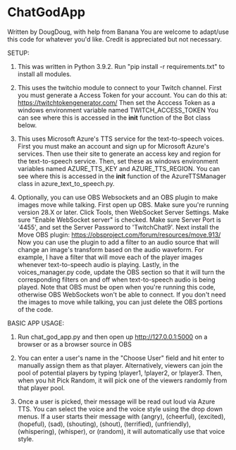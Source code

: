 # ChatGodApp

Written by DougDoug, with help from Banana
You are welcome to adapt/use this code for whatever you'd like. Credit is appreciated but not necessary.

SETUP:
1) This was written in Python 3.9.2. Run "pip install -r requirements.txt" to install all modules.

2) This uses the twitchio module to connect to your Twitch channel.
First you must generate a Access Token for your account. You can do this at: https://twitchtokengenerator.com/
Then set the Acccess Token as a windows environment variable named TWITCH_ACCESS_TOKEN
You can see where this is accessed in the __init__ function of the Bot class below.

3) This uses Microsoft Azure's TTS service for the text-to-speech voices. 
First you must make an account and sign up for Microsoft Azure's services.
Then use their site to generate an access key and region for the text-to-speech service.
Then, set these as windows environment variables named AZURE_TTS_KEY and AZURE_TTS_REGION.
You can see where this is accessed in the __init__ function of the AzureTTSManager class in azure_text_to_speech.py.

4) Optionally, you can use OBS Websockets and an OBS plugin to make images move while talking.
First open up OBS. Make sure you're running version 28.X or later.
Click Tools, then WebSocket Server Settings.
Make sure "Enable WebSocket server" is checked. Make sure Server Port is '4455', and set the Server Password to 'TwitchChat9'.
Next install the Move OBS plugin: https://obsproject.com/forum/resources/move.913/
Now you can use the plugin to add a filter to an audio source that will change an image's transform based on the audio waveform.
For example, I have a filter that will move each of the player images whenever text-to-speech audio is playing.
Lastly, in the voices_manager.py code, update the OBS section so that it will turn the corresponding filters on and off when text-to-speech audio is being played.
Note that OBS must be open when you're running this code, otherwise OBS WebSockets won't be able to connect.
If you don't need the images to move while talking, you can just delete the OBS portions of the code.

BASIC APP USAGE:

1) Run chat_god_app.py and then open up http://127.0.0.1:5000 on a browser or as a browser source in OBS

2) You can enter a user's name in the "Choose User" field and hit enter to manually assign them as that player.
Alternatively, viewers can join the pool of potential players by typing !player1, !player2, or !player3.
Then, when you hit Pick Random, it will pick one of the viewers randomly from that player pool.

3) Once a user is picked, their message will be read out loud via Azure TTS.
You can select the voice and the voice style using the drop down menus.
If a user starts their message with (angry), (cheerful), (excited), (hopeful), (sad), (shouting), (shout), (terrified), (unfriendly), (whispering), (whisper), or (random), it will automatically use that voice style.

